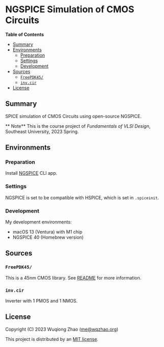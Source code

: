 # NGSPICE Simulation of CMOS Circuits <!-- omit in toc -->

**Table of Contents**
- [Summary](#summary)
- [Environments](#environments)
  - [Preparation](#preparation)
  - [Settings](#settings)
  - [Development](#development)
- [Sources](#sources)
  - [`FreePDK45/`](#freepdk45)
  - [`inv.cir`](#invcir)
- [License](#license)

## Summary
SPICE simulation of CMOS Circuits using open-source NGSPICE.

** Note** This is the course project of *Fundamentals of VLSI Design*, Southeast University, 2023 Spring.

## Environments
### Preparation
Install [NGSPICE](https://ngspice.sourceforge.io/) CLI app.

### Settings
NGSPICE is set to be compatible with HSPICE,
which is set in `.spiceinit`.

### Development
My development environments:
- macOS 13 (Ventura) with M1 chip
- NGSPICE 40 (Homebrew version)

## Sources
### `FreePDK45/`
This is a 45nm CMOS library.
See [README](FreePDK45/README) for more information.

### `inv.cir`
Inverter with 1 PMOS and 1 NMOS.

## License
Copyright (C) 2023 Wuqiong Zhao (me@wqzhao.org)

This project is distributed by an [MIT license](LICENSE).
